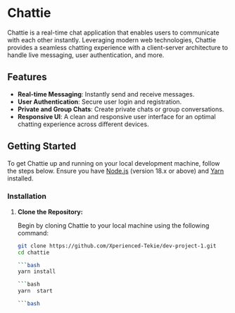 # Chattie

Chattie is a real-time chat application that enables users to communicate with each other instantly. Leveraging modern web technologies, Chattie provides a seamless chatting experience with a client-server architecture to handle live messaging, user authentication, and more.

## Features

- **Real-time Messaging**: Instantly send and receive messages.
- **User Authentication**: Secure user login and registration.
- **Private and Group Chats**: Create private chats or group conversations.
- **Responsive UI**: A clean and responsive user interface for an optimal chatting experience across different devices.

## Getting Started

To get Chattie up and running on your local development machine, follow the steps below. Ensure you have [Node.js](https://nodejs.org/) (version 18.x or above) and [Yarn](https://yarnpkg.com/) installed.

### Installation

1. **Clone the Repository:**

   Begin by cloning Chattie to your local machine using the following command:

   ```bash
   git clone https://github.com/Xperienced-Tekie/dev-project-1.git
   cd chattie

   ```bash
   yarn install

   ```bash
   yarn  start

   ```bash